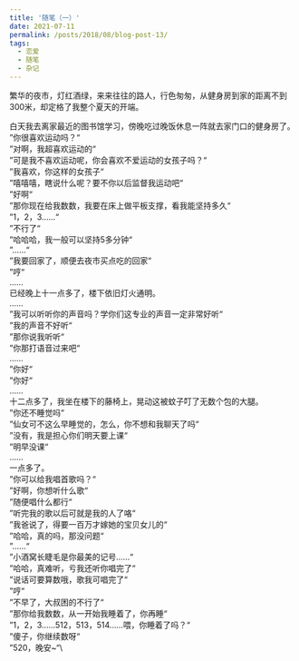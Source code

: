 ```yaml
---
title: '随笔（一）'
date: 2021-07-11
permalink: /posts/2018/08/blog-post-13/
tags:
  - 恋爱
  - 随笔
  - 杂记
---
```



繁华的夜市，灯红酒绿，来来往往的路人，行色匆匆，从健身房到家的距离不到300米，却定格了我整个夏天的开端。

白天我去离家最近的图书馆学习，傍晚吃过晚饭休息一阵就去家门口的健身房了。\
”你很喜欢运动吗？“\
”对啊，我超喜欢运动的“\
”可是我不喜欢运动呢，你会喜欢不爱运动的女孩子吗？“\
”我喜欢，你这样的女孩子“\
”嘻嘻嘻，瞎说什么呢？要不你以后监督我运动吧“\
”好啊“\
”那你现在给我数数，我要在床上做平板支撑，看我能坚持多久“\
”1，2，3……“\
”不行了“\
”哈哈哈，我一般可以坚持5多分钟“\
”……“\
”我要回家了，顺便去夜市买点吃的回家“\
”哼“\
……\
已经晚上十一点多了，楼下依旧灯火通明。\
……\
”我可以听听你的声音吗？学你们这专业的声音一定非常好听“\
”我的声音不好听“\
”那你说我听听“\
”你那打语音过来吧“\
……\
”你好“\
”你好“\
……\
十二点多了，我坐在楼下的藤椅上，晃动这被蚊子叮了无数个包的大腿。\
”你还不睡觉吗“\
”仙女可不这么早睡觉的，怎么，你不想和我聊天了吗“\
”没有，我是担心你们明天要上课“\
”明早没课“\
……\
一点多了。\
”你可以给我唱首歌吗？“\
”好啊，你想听什么歌“\
”随便唱什么都行“\
”听完我的歌以后可就是我的人了咯“\
”我爸说了，得要一百万才嫁她的宝贝女儿的“\
”哈哈，真的吗，那没问题“\
”……“\
”小酒窝长睫毛是你最美的记号……“\
”哈哈，真难听，亏我还听你唱完了“\
”说话可要算数哦，歌我可唱完了“\
”哼“\
”不早了，大叔困的不行了“\
”那你给我数数，从一开始我睡着了，你再睡“\
”1，2，3……512，513，514……喂，你睡着了吗？“\
”傻子，你继续数呀“\
”520，晚安~“\
